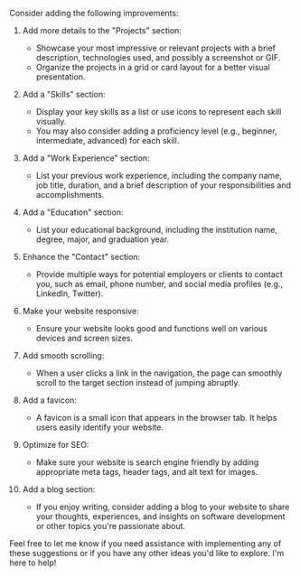 Consider adding the following improvements:

1. Add more details to the "Projects" section:
   - Showcase your most impressive or relevant projects with a brief description, technologies used, and possibly a screenshot or GIF.
   - Organize the projects in a grid or card layout for a better visual presentation.

2. Add a "Skills" section:
   - Display your key skills as a list or use icons to represent each skill visually.
   - You may also consider adding a proficiency level (e.g., beginner, intermediate, advanced) for each skill.

3. Add a "Work Experience" section:
   - List your previous work experience, including the company name, job title, duration, and a brief description of your responsibilities and accomplishments.

4. Add a "Education" section:
   - List your educational background, including the institution name, degree, major, and graduation year.

5. Enhance the "Contact" section:
   - Provide multiple ways for potential employers or clients to contact you, such as email, phone number, and social media profiles (e.g., LinkedIn, Twitter).

6. Make your website responsive:
   - Ensure your website looks good and functions well on various devices and screen sizes.

7. Add smooth scrolling:
   - When a user clicks a link in the navigation, the page can smoothly scroll to the target section instead of jumping abruptly.

8. Add a favicon:
   - A favicon is a small icon that appears in the browser tab. It helps users easily identify your website.

9. Optimize for SEO:
   - Make sure your website is search engine friendly by adding appropriate meta tags, header tags, and alt text for images.

10. Add a blog section:
    - If you enjoy writing, consider adding a blog to your website to share your thoughts, experiences, and insights on software development or other topics you're passionate about.

Feel free to let me know if you need assistance with implementing any of these suggestions or if you have any other ideas you'd like to explore. I'm here to help!
